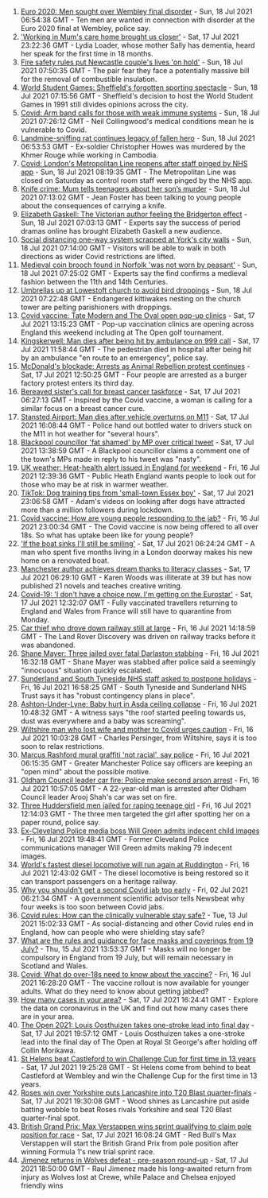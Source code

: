 1. [Euro 2020: Men sought over Wembley final disorder](https://www.bbc.co.uk/news/uk-england-london-57878364) - Sun, 18 Jul 2021 06:54:38 GMT - Ten men are wanted in connection with disorder at the Euro 2020 final at Wembley, police say.
2. ['Working in Mum's care home brought us closer'](https://www.bbc.co.uk/news/uk-england-bristol-57809429) - Sat, 17 Jul 2021 23:22:36 GMT - Lydia Loader, whose mother Sally has dementia, heard her speak for the first time in 18 months.
3. [Fire safety rules put Newcastle couple's lives 'on hold'](https://www.bbc.co.uk/news/uk-england-tyne-57865005) - Sun, 18 Jul 2021 07:50:35 GMT - The pair fear they face a potentially massive bill for the removal of combustible insulation.
4. [World Student Games: Sheffield's forgotten sporting spectacle](https://www.bbc.co.uk/news/uk-england-south-yorkshire-57837682) - Sun, 18 Jul 2021 07:15:56 GMT - Sheffield's decision to host the World Student Games in 1991 still divides opinions across the city.
5. [Covid: Arm band calls for those with weak immune systems](https://www.bbc.co.uk/news/uk-england-stoke-staffordshire-57862881) - Sun, 18 Jul 2021 07:26:12 GMT - Neil Collingwood's medical conditions mean he is vulnerable to Covid.
6. [Landmine-sniffing rat continues legacy of fallen hero](https://www.bbc.co.uk/news/uk-england-somerset-57866990) - Sun, 18 Jul 2021 06:53:53 GMT - Ex-soldier Christopher Howes was murdered by the Khmer Rouge while working in Cambodia.
7. [Covid: London's Metropolitan Line reopens after staff pinged by NHS app](https://www.bbc.co.uk/news/uk-england-london-57878908) - Sun, 18 Jul 2021 08:19:35 GMT - The Metropolitan Line was closed on Saturday as control room staff were pinged by the NHS app.
8. [Knife crime: Mum tells teenagers about her son’s murder](https://www.bbc.co.uk/news/uk-england-london-57863749) - Sun, 18 Jul 2021 07:13:02 GMT - Jean Foster has been talking to young people about the consequences of carrying a knife.
9. [Elizabeth Gaskell: The Victorian author feeling the Bridgerton effect](https://www.bbc.co.uk/news/uk-england-manchester-57580580) - Sun, 18 Jul 2021 07:03:13 GMT - Experts say the success of period dramas online has brought Elizabeth Gaskell a new audience.
10. [Social distancing one-way system scrapped at York's city walls](https://www.bbc.co.uk/news/uk-england-york-north-yorkshire-57874680) - Sun, 18 Jul 2021 07:14:00 GMT - Visitors will be able to walk in both directions as wider Covid restrictions are lifted.
11. [Medieval coin brooch found in Norfolk 'was not worn by peasant'](https://www.bbc.co.uk/news/uk-england-norfolk-57664935) - Sun, 18 Jul 2021 07:25:02 GMT - Experts say the find confirms a medieval fashion between the 11th and 14th Centuries.
12. [Umbrellas up at Lowestoft church to avoid bird droppings](https://www.bbc.co.uk/news/uk-england-suffolk-57862078) - Sun, 18 Jul 2021 07:22:48 GMT - Endangered kittiwakes nesting on the church tower are pelting parishioners with droppings.
13. [Covid vaccine: Tate Modern and The Oval open pop-up clinics](https://www.bbc.co.uk/news/uk-england-57873024) - Sat, 17 Jul 2021 13:15:23 GMT - Pop-up vaccination clinics are opening across England this weekend including at The Open golf tournament.
14. [Kingskerwell: Man dies after being hit by ambulance on 999 call](https://www.bbc.co.uk/news/uk-england-devon-57873346) - Sat, 17 Jul 2021 11:58:44 GMT - The pedestrian died in hospital after being hit by an ambulance "en route to an emergency", police say.
15. [McDonald's blockade: Arrests as Animal Rebellion protest continues](https://www.bbc.co.uk/news/uk-england-humber-57860942) - Sat, 17 Jul 2021 12:50:25 GMT - Four people are arrested as a burger factory protest enters its third day.
16. [Bereaved sister's call for breast cancer taskforce](https://www.bbc.co.uk/news/uk-england-birmingham-57855412) - Sat, 17 Jul 2021 06:27:13 GMT - Inspired by the Covid vaccine, a woman is calling for a similar focus on a breast cancer cure.
17. [Stansted Airport: Man dies after vehicle overturns on M11](https://www.bbc.co.uk/news/uk-england-essex-57874122) - Sat, 17 Jul 2021 16:08:44 GMT - Police hand out bottled water to drivers stuck on the M11 in hot weather for "several hours".
18. [Blackpool councillor 'fat shamed' by MP over critical tweet](https://www.bbc.co.uk/news/uk-england-lancashire-57873811) - Sat, 17 Jul 2021 13:38:59 GMT - A Blackpool councillor claims a comment one of the town's MPs made in reply to his tweet was "nasty".
19. [UK weather: Heat-health alert issued in England for weekend](https://www.bbc.co.uk/news/uk-57858950) - Fri, 16 Jul 2021 12:39:36 GMT - Public Heath England wants people to look out for those who may be at risk in warmer weather.
20. [TikTok: Dog training tips from 'small-town Essex boy'](https://www.bbc.co.uk/news/uk-england-essex-57841659) - Sat, 17 Jul 2021 23:06:58 GMT - Adam's videos on looking after dogs have attracted more than a million followers during lockdown.
21. [Covid vaccine: How are young people responding to the jab?](https://www.bbc.co.uk/news/uk-england-london-57845115) - Fri, 16 Jul 2021 23:00:34 GMT - The Covid vaccine is now being offered to all over 18s. So what has uptake been like for young people?
22. ['If the boat sinks I'll still be smiling'](https://www.bbc.co.uk/news/uk-england-leicestershire-57806055) - Sat, 17 Jul 2021 06:24:24 GMT - A man who spent five months living in a London doorway makes his new home on a renovated boat.
23. [Manchester author achieves dream thanks to literacy classes](https://www.bbc.co.uk/news/uk-england-manchester-57867004) - Sat, 17 Jul 2021 06:29:10 GMT - Karen Woods was illiterate at 39 but has now published 21 novels and teaches creative writing.
24. [Covid-19: 'I don't have a choice now. I'm getting on the Eurostar'](https://www.bbc.co.uk/news/uk-57873195) - Sat, 17 Jul 2021 12:32:07 GMT - Fully vaccinated travellers returning to England and Wales from France will still have to quarantine from Monday.
25. [Car thief who drove down railway still at large](https://www.bbc.co.uk/news/uk-england-beds-bucks-herts-57866714) - Fri, 16 Jul 2021 14:18:59 GMT - The Land Rover Discovery was driven on railway tracks before it was abandoned.
26. [Shane Mayer: Three jailed over fatal Darlaston stabbing](https://www.bbc.co.uk/news/uk-england-birmingham-57866042) - Fri, 16 Jul 2021 16:32:18 GMT - Shane Mayer was stabbed after police said a seemingly "innocuous" situation quickly escalated.
27. [Sunderland and South Tyneside NHS staff asked to postpone holidays](https://www.bbc.co.uk/news/uk-england-tyne-57868803) - Fri, 16 Jul 2021 16:58:25 GMT - South Tyneside and Sunderland NHS Trust says it has "robust contingency plans in place".
28. [Ashton-Under-Lyne: Baby hurt in Asda ceiling collapse](https://www.bbc.co.uk/news/uk-england-manchester-57862558) - Fri, 16 Jul 2021 10:48:32 GMT - A witness says "the roof started peeling towards us, dust was everywhere and a baby was screaming".
29. [Wiltshire man who lost wife and mother to Covid urges caution](https://www.bbc.co.uk/news/uk-england-wiltshire-57856360) - Fri, 16 Jul 2021 10:03:28 GMT - Charles Persinger, from Wiltshire, says it is too soon to relax restrictions.
30. [Marcus Rashford mural graffiti 'not racial', say police](https://www.bbc.co.uk/news/uk-england-manchester-57852315) - Fri, 16 Jul 2021 06:15:35 GMT - Greater Manchester Police say officers are keeping an "open mind" about the possible motive.
31. [Oldham Council leader car fire: Police make second arson arrest](https://www.bbc.co.uk/news/uk-england-manchester-57863313) - Fri, 16 Jul 2021 10:57:05 GMT - A 22-year-old man is arrested after Oldham Council leader Arooj Shah's car was set on fire.
32. [Three Huddersfield men jailed for raping teenage girl](https://www.bbc.co.uk/news/uk-england-leeds-57863698) - Fri, 16 Jul 2021 12:14:03 GMT - The three men targeted the girl after spotting her on a paper round, police say.
33. [Ex-Cleveland Police media boss Will Green admits indecent child images](https://www.bbc.co.uk/news/uk-england-tees-57863512) - Fri, 16 Jul 2021 19:48:41 GMT - Former Cleveland Police communications manager Will Green admits making 79 indecent images.
34. [World's fastest diesel locomotive will run again at Ruddington](https://www.bbc.co.uk/news/uk-england-nottinghamshire-57863949) - Fri, 16 Jul 2021 12:43:02 GMT - The diesel locomotive is being restored so it can transport passengers on a heritage railway.
35. [Why you shouldn't get a second Covid jab too early](https://www.bbc.co.uk/news/newsbeat-57682233) - Fri, 02 Jul 2021 06:21:34 GMT - A government scientific advisor tells Newsbeat why four weeks is too soon between Covid jabs.
36. [Covid rules: How can the clinically vulnerable stay safe?](https://www.bbc.co.uk/news/health-51997151) - Tue, 13 Jul 2021 15:02:33 GMT - As social-distancing and other Covid rules end in England, how can people who were shielding stay safe?
37. [What are the rules and guidance for face masks and coverings from 19 July?](https://www.bbc.co.uk/news/health-51205344) - Thu, 15 Jul 2021 13:53:37 GMT - Masks will no longer be compulsory in England from 19 July, but will remain necessary in Scotland and Wales.
38. [Covid: What do over-18s need to know about the vaccine?](https://www.bbc.co.uk/news/health-57273875) - Fri, 16 Jul 2021 16:28:20 GMT - The vaccine rollout is now available for younger adults. What do they need to know about getting jabbed?
39. [How many cases in your area?](https://www.bbc.co.uk/news/uk-51768274) - Sat, 17 Jul 2021 16:24:41 GMT - Explore the data on coronavirus in the UK and find out how many cases there are in your area.
40. [The Open 2021: Louis Oosthuizen takes one-stroke lead into final day](https://www.bbc.co.uk/sport/golf/57876628) - Sat, 17 Jul 2021 19:57:12 GMT - Louis Oosthuizen takes a one-stroke lead into the final day of The Open at Royal St George's after holding off Collin Morikawa.
41. [St Helens beat Castleford to win Challenge Cup for first time in 13 years](https://www.bbc.co.uk/sport/rugby-league/57828390) - Sat, 17 Jul 2021 19:25:28 GMT - St Helens come from behind to beat Castleford at Wembley and win the Challenge Cup for the first time in 13 years.
42. [Roses win over Yorkshire puts Lancashire into T20 Blast quarter-finals](https://www.bbc.co.uk/sport/cricket/57876558) - Sat, 17 Jul 2021 19:30:08 GMT - Wood shines as Lancashire put aside batting wobble to beat Roses rivals Yorkshire and seal T20 Blast quarter-final spot.
43. [British Grand Prix: Max Verstappen wins sprint qualifying to claim pole position for race](https://www.bbc.co.uk/sport/formula1/57875745) - Sat, 17 Jul 2021 16:08:24 GMT - Red Bull's Max Verstappen will start the British Grand Prix from pole position after winning Formula 1's new trial sprint race.
44. [Jimenez returns in Wolves defeat - pre-season round-up](https://www.bbc.co.uk/sport/football/57869739) - Sat, 17 Jul 2021 18:50:00 GMT - Raul Jimenez made his long-awaited return from injury as Wolves lost at Crewe, while Palace and Chelsea enjoyed friendly wins
